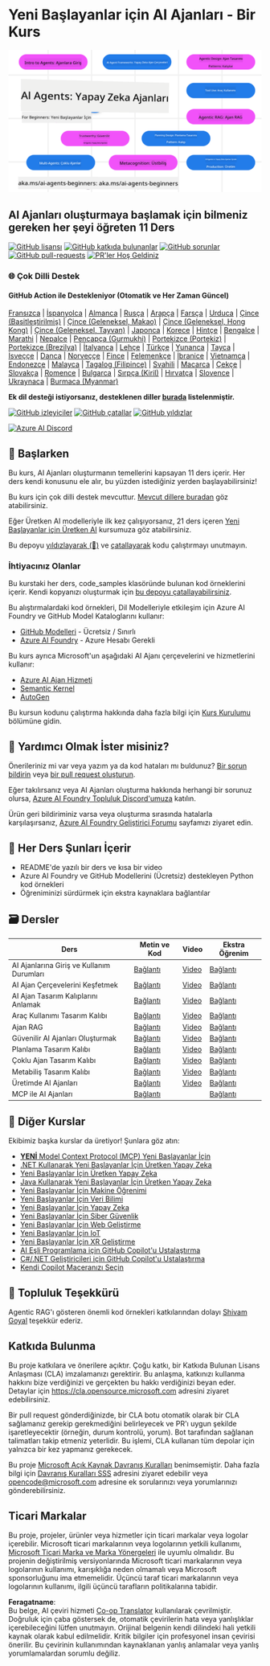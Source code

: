 <!--
CO_OP_TRANSLATOR_METADATA:
{
  "original_hash": "9b4c2650691b24b20e0c912d01a466a2",
  "translation_date": "2025-08-21T12:21:46+00:00",
  "source_file": "README.md",
  "language_code": "tr"
}
-->
# Yeni Başlayanlar için AI Ajanları - Bir Kurs

![Yeni Başlayanlar için Üretken AI](../../translated_images/repo-thumbnail.083b24afed61b6dd27a7fc53798bebe9edf688a41031163a1fca9f61c64d63ec.tr.png)

## AI Ajanları oluşturmaya başlamak için bilmeniz gereken her şeyi öğreten 11 Ders

[![GitHub lisansı](https://img.shields.io/github/license/microsoft/ai-agents-for-beginners.svg)](https://github.com/microsoft/ai-agents-for-beginners/blob/master/LICENSE?WT.mc_id=academic-105485-koreyst)
[![GitHub katkıda bulunanlar](https://img.shields.io/github/contributors/microsoft/ai-agents-for-beginners.svg)](https://GitHub.com/microsoft/ai-agents-for-beginners/graphs/contributors/?WT.mc_id=academic-105485-koreyst)
[![GitHub sorunlar](https://img.shields.io/github/issues/microsoft/ai-agents-for-beginners.svg)](https://GitHub.com/microsoft/ai-agents-for-beginners/issues/?WT.mc_id=academic-105485-koreyst)
[![GitHub pull-requests](https://img.shields.io/github/issues-pr/microsoft/ai-agents-for-beginners.svg)](https://GitHub.com/microsoft/ai-agents-for-beginners/pulls/?WT.mc_id=academic-105485-koreyst)
[![PR'ler Hoş Geldiniz](https://img.shields.io/badge/PRs-welcome-brightgreen.svg?style=flat-square)](http://makeapullrequest.com?WT.mc_id=academic-105485-koreyst)

### 🌐 Çok Dilli Destek

#### GitHub Action ile Destekleniyor (Otomatik ve Her Zaman Güncel)

[Fransızca](../fr/README.md) | [İspanyolca](../es/README.md) | [Almanca](../de/README.md) | [Rusça](../ru/README.md) | [Arapça](../ar/README.md) | [Farsça](../fa/README.md) | [Urduca](../ur/README.md) | [Çince (Basitleştirilmiş)](../zh/README.md) | [Çince (Geleneksel, Makao)](../mo/README.md) | [Çince (Geleneksel, Hong Kong)](../hk/README.md) | [Çince (Geleneksel, Tayvan)](../tw/README.md) | [Japonca](../ja/README.md) | [Korece](../ko/README.md) | [Hintçe](../hi/README.md) | [Bengalce](../bn/README.md) | [Marathi](../mr/README.md) | [Nepalce](../ne/README.md) | [Pencapça (Gurmukhi)](../pa/README.md) | [Portekizce (Portekiz)](../pt/README.md) | [Portekizce (Brezilya)](../br/README.md) | [İtalyanca](../it/README.md) | [Lehçe](../pl/README.md) | [Türkçe](./README.md) | [Yunanca](../el/README.md) | [Tayca](../th/README.md) | [İsveççe](../sv/README.md) | [Danca](../da/README.md) | [Norveççe](../no/README.md) | [Fince](../fi/README.md) | [Felemenkçe](../nl/README.md) | [İbranice](../he/README.md) | [Vietnamca](../vi/README.md) | [Endonezce](../id/README.md) | [Malayca](../ms/README.md) | [Tagalog (Filipince)](../tl/README.md) | [Svahili](../sw/README.md) | [Macarca](../hu/README.md) | [Çekçe](../cs/README.md) | [Slovakça](../sk/README.md) | [Romence](../ro/README.md) | [Bulgarca](../bg/README.md) | [Sırpça (Kiril)](../sr/README.md) | [Hırvatça](../hr/README.md) | [Slovence](../sl/README.md) | [Ukraynaca](../uk/README.md) | [Burmaca (Myanmar)](../my/README.md)

**Ek dil desteği istiyorsanız, desteklenen diller [burada](https://github.com/Azure/co-op-translator/blob/main/getting_started/supported-languages.md) listelenmiştir.**

[![GitHub izleyiciler](https://img.shields.io/github/watchers/microsoft/ai-agents-for-beginners.svg?style=social&label=Watch)](https://GitHub.com/microsoft/ai-agents-for-beginners/watchers/?WT.mc_id=academic-105485-koreyst)
[![GitHub çatallar](https://img.shields.io/github/forks/microsoft/ai-agents-for-beginners.svg?style=social&label=Fork)](https://GitHub.com/microsoft/ai-agents-for-beginners/network/?WT.mc_id=academic-105485-koreyst)
[![GitHub yıldızlar](https://img.shields.io/github/stars/microsoft/ai-agents-for-beginners.svg?style=social&label=Star)](https://GitHub.com/microsoft/ai-agents-for-beginners/stargazers/?WT.mc_id=academic-105485-koreyst)

[![Azure AI Discord](https://dcbadge.limes.pink/api/server/kzRShWzttr)](https://discord.gg/kzRShWzttr)

## 🌱 Başlarken

Bu kurs, AI Ajanları oluşturmanın temellerini kapsayan 11 ders içerir. Her ders kendi konusunu ele alır, bu yüzden istediğiniz yerden başlayabilirsiniz!

Bu kurs için çok dilli destek mevcuttur. [Mevcut dillere buradan](../..) göz atabilirsiniz.

Eğer Üretken AI modelleriyle ilk kez çalışıyorsanız, 21 ders içeren [Yeni Başlayanlar için Üretken AI](https://aka.ms/genai-beginners) kursumuza göz atabilirsiniz.

Bu depoyu [yıldızlayarak (🌟)](https://docs.github.com/en/get-started/exploring-projects-on-github/saving-repositories-with-stars?WT.mc_id=academic-105485-koreyst) ve [çatallayarak](https://github.com/microsoft/ai-agents-for-beginners/fork) kodu çalıştırmayı unutmayın.

### İhtiyacınız Olanlar

Bu kurstaki her ders, code_samples klasöründe bulunan kod örneklerini içerir. Kendi kopyanızı oluşturmak için [bu depoyu çatallayabilirsiniz](https://github.com/microsoft/ai-agents-for-beginners/fork).

Bu alıştırmalardaki kod örnekleri, Dil Modelleriyle etkileşim için Azure AI Foundry ve GitHub Model Kataloglarını kullanır:

- [GitHub Modelleri](https://aka.ms/ai-agents-beginners/github-models) - Ücretsiz / Sınırlı
- [Azure AI Foundry](https://aka.ms/ai-agents-beginners/ai-foundry) - Azure Hesabı Gerekli

Bu kurs ayrıca Microsoft'un aşağıdaki AI Ajanı çerçevelerini ve hizmetlerini kullanır:

- [Azure AI Ajan Hizmeti](https://aka.ms/ai-agents-beginners/ai-agent-service)
- [Semantic Kernel](https://aka.ms/ai-agents-beginners/semantic-kernel)
- [AutoGen](https://aka.ms/ai-agents/autogen)

Bu kursun kodunu çalıştırma hakkında daha fazla bilgi için [Kurs Kurulumu](./00-course-setup/README.md) bölümüne gidin.

## 🙏 Yardımcı Olmak İster misiniz?

Önerileriniz mi var veya yazım ya da kod hataları mı buldunuz? [Bir sorun bildirin](https://github.com/microsoft/ai-agents-for-beginners/issues?WT.mc_id=academic-105485-koreyst) veya [bir pull request oluşturun](https://github.com/microsoft/ai-agents-for-beginners/pulls?WT.mc_id=academic-105485-koreyst).

Eğer takılırsanız veya AI Ajanları oluşturma hakkında herhangi bir sorunuz olursa, [Azure AI Foundry Topluluk Discord'umuza](https://discord.gg/kzRShWzttr) katılın.

Ürün geri bildiriminiz varsa veya oluşturma sırasında hatalarla karşılaşırsanız, [Azure AI Foundry Geliştirici Forumu](https://aka.ms/azureaifoundry/forum) sayfamızı ziyaret edin.

## 📂 Her Ders Şunları İçerir

- README'de yazılı bir ders ve kısa bir video
- Azure AI Foundry ve GitHub Modellerini (Ücretsiz) destekleyen Python kod örnekleri
- Öğreniminizi sürdürmek için ekstra kaynaklara bağlantılar

## 🗃️ Dersler

| **Ders**                                | **Metin ve Kod**                                 | **Video**                                                  | **Ekstra Öğrenim**                                                                    |
|-----------------------------------------|-------------------------------------------------|-----------------------------------------------------------|---------------------------------------------------------------------------------------|
| AI Ajanlarına Giriş ve Kullanım Durumları | [Bağlantı](./01-intro-to-ai-agents/README.md)   | [Video](https://youtu.be/3zgm60bXmQk?si=z8QygFvYQv-9WtO1) | [Bağlantı](https://aka.ms/ai-agents-beginners/collection?WT.mc_id=academic-105485-koreyst) |
| AI Ajan Çerçevelerini Keşfetmek         | [Bağlantı](./02-explore-agentic-frameworks/README.md) | [Video](https://youtu.be/ODwF-EZo_O8?si=Vawth4hzVaHv-u0H) | [Bağlantı](https://aka.ms/ai-agents-beginners/collection?WT.mc_id=academic-105485-koreyst) |
| AI Ajan Tasarım Kalıplarını Anlamak     | [Bağlantı](./03-agentic-design-patterns/README.md) | [Video](https://youtu.be/m9lM8qqoOEA?si=BIzHwzstTPL8o9GF) | [Bağlantı](https://aka.ms/ai-agents-beginners/collection?WT.mc_id=academic-105485-koreyst) |
| Araç Kullanımı Tasarım Kalıbı           | [Bağlantı](./04-tool-use/README.md)             | [Video](https://youtu.be/vieRiPRx-gI?si=2z6O2Xu2cu_Jz46N) | [Bağlantı](https://aka.ms/ai-agents-beginners/collection?WT.mc_id=academic-105485-koreyst) |
| Ajan RAG                                | [Bağlantı](./05-agentic-rag/README.md)          | [Video](https://youtu.be/WcjAARvdL7I?si=gKPWsQpKiIlDH9A3) | [Bağlantı](https://aka.ms/ai-agents-beginners/collection?WT.mc_id=academic-105485-koreyst) |
| Güvenilir AI Ajanları Oluşturmak        | [Bağlantı](./06-building-trustworthy-agents/README.md) | [Video](https://youtu.be/iZKkMEGBCUQ?si=jZjpiMnGFOE9L8OK) | [Bağlantı](https://aka.ms/ai-agents-beginners/collection?WT.mc_id=academic-105485-koreyst) |
| Planlama Tasarım Kalıbı                 | [Bağlantı](./07-planning-design/README.md)      | [Video](https://youtu.be/kPfJ2BrBCMY?si=6SC_iv_E5-mzucnC) | [Bağlantı](https://aka.ms/ai-agents-beginners/collection?WT.mc_id=academic-105485-koreyst) |
| Çoklu Ajan Tasarım Kalıbı               | [Bağlantı](./08-multi-agent/README.md)          | [Video](https://youtu.be/V6HpE9hZEx0?si=rMgDhEu7wXo2uo6g) | [Bağlantı](https://aka.ms/ai-agents-beginners/collection?WT.mc_id=academic-105485-koreyst) |
| Metabiliş Tasarım Kalıbı                | [Bağlantı](./09-metacognition/README.md)        | [Video](https://youtu.be/His9R6gw6Ec?si=8gck6vvdSNCt6OcF) | [Bağlantı](https://aka.ms/ai-agents-beginners/collection?WT.mc_id=academic-105485-koreyst) |
| Üretimde AI Ajanları                    | [Bağlantı](./10-ai-agents-production/README.md) | [Video](https://youtu.be/l4TP6IyJxmQ?si=31dnhexRo6yLRJDl) | [Bağlantı](https://aka.ms/ai-agents-beginners/collection?WT.mc_id=academic-105485-koreyst) |
| MCP ile AI Ajanları                     | [Bağlantı](./11-mcp/README.md)                  |                                                           | [Bağlantı](https://aka.ms/mcp-for-beginners)                                          |

## 🎒 Diğer Kurslar

Ekibimiz başka kurslar da üretiyor! Şunlara göz atın:
- [**YENİ** Model Context Protocol (MCP) Yeni Başlayanlar İçin](https://github.com/microsoft/mcp-for-beginners?WT.mc_id=academic-105485-koreyst)
- [.NET Kullanarak Yeni Başlayanlar İçin Üretken Yapay Zeka](https://github.com/microsoft/Generative-AI-for-beginners-dotnet?WT.mc_id=academic-105485-koreyst)
- [Yeni Başlayanlar İçin Üretken Yapay Zeka](https://github.com/microsoft/generative-ai-for-beginners?WT.mc_id=academic-105485-koreyst)
- [Java Kullanarak Yeni Başlayanlar İçin Üretken Yapay Zeka](https://github.com/microsoft/generative-ai-for-beginners-java?WT.mc_id=academic-105485-koreyst)
- [Yeni Başlayanlar İçin Makine Öğrenimi](https://aka.ms/ml-beginners?WT.mc_id=academic-105485-koreyst)
- [Yeni Başlayanlar İçin Veri Bilimi](https://aka.ms/datascience-beginners?WT.mc_id=academic-105485-koreyst)
- [Yeni Başlayanlar İçin Yapay Zeka](https://aka.ms/ai-beginners?WT.mc_id=academic-105485-koreyst)
- [Yeni Başlayanlar İçin Siber Güvenlik](https://github.com/microsoft/Security-101??WT.mc_id=academic-96948-sayoung)
- [Yeni Başlayanlar İçin Web Geliştirme](https://aka.ms/webdev-beginners?WT.mc_id=academic-105485-koreyst)
- [Yeni Başlayanlar İçin IoT](https://aka.ms/iot-beginners?WT.mc_id=academic-105485-koreyst)
- [Yeni Başlayanlar İçin XR Geliştirme](https://github.com/microsoft/xr-development-for-beginners?WT.mc_id=academic-105485-koreyst)
- [AI Eşli Programlama için GitHub Copilot'u Ustalaştırma](https://aka.ms/GitHubCopilotAI?WT.mc_id=academic-105485-koreyst)
- [C#/.NET Geliştiricileri için GitHub Copilot'u Ustalaştırma](https://github.com/microsoft/mastering-github-copilot-for-dotnet-csharp-developers?WT.mc_id=academic-105485-koreyst)
- [Kendi Copilot Maceranızı Seçin](https://github.com/microsoft/CopilotAdventures?WT.mc_id=academic-105485-koreyst)

## 🌟 Topluluk Teşekkürü

Agentic RAG'ı gösteren önemli kod örnekleri katkılarından dolayı [Shivam Goyal](https://www.linkedin.com/in/shivam2003/) teşekkür ederiz. 

## Katkıda Bulunma

Bu proje katkılara ve önerilere açıktır. Çoğu katkı, bir Katkıda Bulunan Lisans Anlaşması (CLA) imzalamanızı gerektirir. Bu anlaşma, katkınızı kullanma hakkını bize verdiğinizi ve gerçekten bu hakkı verdiğinizi beyan eder. Detaylar için <https://cla.opensource.microsoft.com> adresini ziyaret edebilirsiniz.

Bir pull request gönderdiğinizde, bir CLA botu otomatik olarak bir CLA sağlamanız gerekip gerekmediğini belirleyecek ve PR'ı uygun şekilde işaretleyecektir (örneğin, durum kontrolü, yorum). Bot tarafından sağlanan talimatları takip etmeniz yeterlidir. Bu işlemi, CLA kullanan tüm depolar için yalnızca bir kez yapmanız gerekecek.

Bu proje [Microsoft Açık Kaynak Davranış Kuralları](https://opensource.microsoft.com/codeofconduct/) benimsemiştir. Daha fazla bilgi için [Davranış Kuralları SSS](https://opensource.microsoft.com/codeofconduct/faq/) adresini ziyaret edebilir veya [opencode@microsoft.com](mailto:opencode@microsoft.com) adresine ek sorularınızı veya yorumlarınızı gönderebilirsiniz.

## Ticari Markalar

Bu proje, projeler, ürünler veya hizmetler için ticari markalar veya logolar içerebilir. Microsoft ticari markalarının veya logolarının yetkili kullanımı, [Microsoft Ticari Marka ve Marka Yönergeleri](https://www.microsoft.com/legal/intellectualproperty/trademarks/usage/general) ile uyumlu olmalıdır. Bu projenin değiştirilmiş versiyonlarında Microsoft ticari markalarının veya logolarının kullanımı, karışıklığa neden olmamalı veya Microsoft sponsorluğunu ima etmemelidir. Üçüncü taraf ticari markalarının veya logolarının kullanımı, ilgili üçüncü tarafların politikalarına tabidir.

**Feragatname**:  
Bu belge, AI çeviri hizmeti [Co-op Translator](https://github.com/Azure/co-op-translator) kullanılarak çevrilmiştir. Doğruluk için çaba göstersek de, otomatik çevirilerin hata veya yanlışlıklar içerebileceğini lütfen unutmayın. Orijinal belgenin kendi dilindeki hali yetkili kaynak olarak kabul edilmelidir. Kritik bilgiler için profesyonel insan çevirisi önerilir. Bu çevirinin kullanımından kaynaklanan yanlış anlamalar veya yanlış yorumlamalardan sorumlu değiliz.